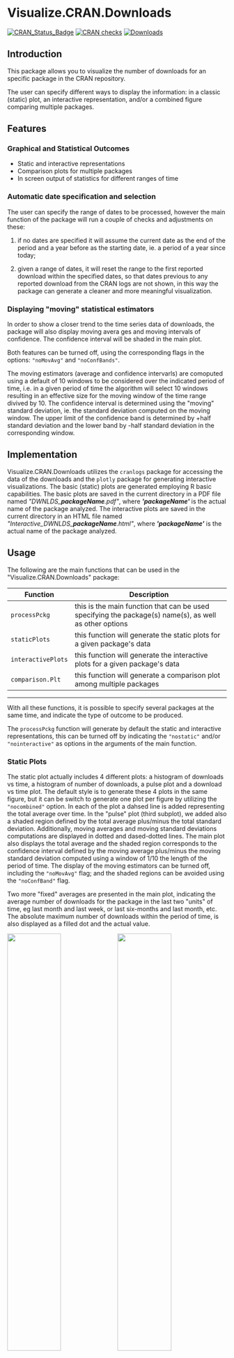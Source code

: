 # Visualize.CRAN.Downloads

<!-- badges: start -->
[![CRAN_Status_Badge](http://www.r-pkg.org/badges/version-last-release/Visualize.CRAN.Downloads)](https://cran.r-project.org/package=Visualize.CRAN.Downloads)
[![CRAN checks](https://cranchecks.info/badges/worst/Visualize.CRAN.Downloads)](https://cranchecks.info/pkgs/Visualize.CRAN.Downloads)
[![Downloads](https://cranlogs.r-pkg.org/badges/Visualize.CRAN.Downloads)](https://cran.r-project.org/package=Visualize.CRAN.Downloads)
<!-- badges: end -->

## Introduction
This package allows you to visualize the number of downloads for an specific
package in the CRAN repository.

The user can specify different ways to display the information: in a classic
(static) plot, an interactive representation, and/or a combined figure
comparing multiple packages.


## Features
### Graphical and Statistical Outcomes
* Static and interactive representations
* Comparison plots for multiple packages
* In screen output of statistics for different ranges of time

### Automatic date specification and selection
The user can specify the range of dates to be processed, however the main
function of the package will run a couple of checks and adjustments on these:

1) if no dates are specified it will assume the current date as the end of the
period and a year before as the starting date, ie. a period of a year since today;

2) given a range of dates, it will reset the range to the first reported download
within the specified dates, so that dates previous to any reported download from
the CRAN logs are not shown, in this way the package can generate a cleaner and
more meaningful visualization.

### Displaying "moving" statistical estimators
In order to show a closer trend to the time series data of downloads, the package will also display moving avera
ges and moving intervals of confidence. The confidence interval will be shaded in the main plot.

Both features can be turned off, using the corresponding flags in the options: `"noMovAvg"` and `"noConfBands"`.

The moving estimators (average and confidence intervarls) are comoputed using a default of 10 windows to be considered over the indicated period of time, i.e. in a given period of time the algorithm will select 10 windows resulting in an effective size for the moving window of the time range divived by 10.
The confidence interval is determined using the "moving" standard deviation, ie. the standard deviation computed on the moving window. The upper limit of the confidence band is determined by +half standard deviation and the lower band by -half standard deviation in the corresponding window.


## Implementation
Visualize.CRAN.Downloads utilizes the `cranlogs` package for accessing the data of
the downloads and the `plotly` package for generating interactive visualizations.
The basic (static) plots are generated employing R basic capabilities.
The basic plots are saved in the current directory in a PDF file named
*"DWNLDS_**packageName**.pdf"*, where ***'packageName'*** is the actual name of the
package analyzed.
The interactive plots are saved in the current directory in an HTML file named
*"Interactive_DWNLDS_**packageName**.html"*, where ***'packageName'*** is the actual
name of the package analyzed.


## Usage
The following are the main functions that can be used in the "Visualize.CRAN.Downloads" package:


 Function  | Description
--- | ---
 `processPckg`       | this is the main function that can be used specifying the package(s) name(s), as well as other options
 `staticPlots`       | this function will generate the static plots for a given package's data
 `interactivePlots`  | this function will generate the interactive plots for a given package's data
 `comparison.Plt`    | this function will generate a comparison plot among multiple packages
---

With all these functions, it is possible to specify several packages at the same time, and indicate
the type of outcome to be produced.

The `processPckg` function will generate by default the static and interactive representations,
this can be turned off by indicating the `"nostatic"` and/or `"nointeractive"` as
options in the arguments of the main function.

### Static Plots
The static plot actually includes 4 different plots: a histogram of downloads vs time,
a histogram of number of downloads, a pulse plot and a download vs time plot.
The default style is to generate these 4 plots in the same figure, but it can be switch
to generate one plot per figure by utilizing the `"nocombined"` option.
In each of the plot a dahsed line is added representing the total average over time.
In the "pulse" plot (third subplot), we added also a shaded region defined by the
total average plus/minus the total standard deviation.
Additionally, moving averages and moving standard deviations computations are
displayed in dotted and dased-dotted lines.
The main plot also displays the total average and the shaded region corresponds to
the confidence interval defined by the moving average plus/minus the moving standard
deviation computed using a window of 1/10 the length of the period of time.
The display of the moving estimators can be turned off, including the `"noMovAvg"` flag;
and the shaded regions can be avoided using the `"noConfBand"` flag.

Two more "fixed" averages are presented in the main plot, indicating the average
number of downloads for the package in the last two "units" of time, eg last month
and last week, or last six-months and last month, etc.
The absolute maximum number of downloads within the period of time,
is also displayed as a filled dot and the actual value.


<!-- ![Example of the static plot generated for the *ehelp* package](man/figures/DWNLDS_ehelp.png) -->

<p float="left">
  <img src="man/figures/DWNLDS_ehelp.png" width="49.50%" />
  <img src="man/figures/DWNLDS_ggplot2.png" width="49.50%" />
</p>



### Comparison Plot
A comparison plot between multiple package should be explicity requested using
the `"compare"` option in the list of arguments of the `processPckg` function.

For using this feature more than one package should be indicated!

The comparison plot will be saved into a PDF file named *"DWNLDS_**packageNames**.pdf"*,
where **packageNames** is the combination of all the packages indicated to process.
When the `"compare"` option is indicated, it will also check for the `"nocombined"`
option to either generate the comparison plot combining all packages in the same
plot or in separated ones, but always within the same file.
Similarly, the `"noMovAvg"` and `"noConfBand"` flags can be used for turning
off the moving averages indicators and overall average ones.

Additionally, when the `"compare"` option is indicated the `processPckg` function
will return a nested list containing in each element a list with the information
of each the packages, ie. date-downloads-package.name.

<!--
![Example of the combined plot generated for the *ggplot2-plotly-gplots-lattice-scatterplot3d-rgl* package](man/figures/DWNLDS_ggplot2-plotly-gplots-lattice-scatterplot3d-rgl.png)
![Example of the combined plot generated for the *ggplot2-plotly-gplots* package](man/figures/DWNLDS_ggplot2-plotly-gplots.png)
-->

<p float="left">
<!--  <object data="https://github.com/mponce0/Visualize.CRAN.Downloads/blob/master/man/figures/DWNLDS_ggplot2-plotly-gplots-lattice-sp3d-rgl.pdf" type="application/pdf" width="700px" height="700px"> -->
  <img src="man/figures/DWNLDS_ggplot2-plotly-gplots-lattice-sp3d-rgl.png" width="49.50%" />
  <!--</object> -->
  <img src="man/figures/DWNLDS_ggplot2-plotly-gplots-lattice.png" width="49.50%" />
</p>



### Interactive Plots
Interactive plots are generated using the `plotly` package and combine two plots in one single html file.

The left plot will highlight the last month of data, and the plot on the right uses colour and symbols size to represent the respective downloads. The size of the symbols is rescaled with respect to the maximum number of downloads within the given time period, so it actuallty represents relative values.


<!--
<aside style="background-color:#000000"> 
<iframe id="igraph" scrolling="no" style="border:none" seamless="seamless" allowtransparency="true" style="background: #000000;"  src="man/figures/Interactive_DWNLDS_ehelp.html" height="525" width="100%"></iframe>
</aside>
-->

<!--<object data="https://github.com/mponce0/Visualize.CRAN.Downloads/blob/master/man/figures/Interactive_DWNLDS_ehelp.html" width="100%" height="525">
   <embed src="https://github.com/mponce0/Visualize.CRAN.Downloads/blob/master/man/figures/Interactive_DWNLDS_ehelp.html" width="100%" height="525">
-->
<object data="man/figures/Interactive_DWNLDS_ehelp.html" width="100%" height="525">
   <embed src="man/figures/Interactive_DWNLDS_ehelp.html" width="100%" height="525">
       <p>A live example of this can be seen at
            <a href="https://mponce0.github.io/Visualize.CRAN.Downloads/">https://mponce0.github.io/Visualize.CRAN.Downloads/</a>
       </p>
   </embed>
</object>



### Summary of options for the `opts` argument of the `processPckg` function

option             | action
------             | -----------
`"nostatic"`       | disables static plots
`"nointeractive"`  | disables interactive plots
`"nocombined"`     | disables combination of static plots, ie. each plot will be a separated figure
`"noConfBand"`     | disables the shading of "confidence bands (regions)"
`"noMovAvg"`       | disables the display of "moving" estimators
`"compare"`        | generates a plot comparing the downloads of multiple packages
`"noSummary"`      | disables the output of the stats-time summaries presented per package 
---

In addition the `processPckg` function also takes the following arguments:

argument     |  description  
---          |  ---
`pckg.lst`   |  list of packages to process 
`t0`         |  initial date, begining of the time period, given in "YYYY-MM-DD" format
`t1`         |  final date, ending of the time period, given in "YYYY-MM-DD" format
`opts`       |  a list of different options available for customizing the output  
`device`     |  string to select the output format: 'PDF'/'PNG'/'JPEG' or 'screen' 

---



## Installation

For using the "Visualize.CRAN.Downloads" package, first you will need to
install it.
"Visualize.CRAN.Downloads" requires the `cranlogs` and `plotly` packages,
check to have these already installed before installing `Visualize.CRAN.Downloads`.

The stable version can be downloaded from the CRAN repository:

```
install.packages("Visualize.CRAN.Downloads")
```

To obtain the development version you can get it from the github repository, i.e.

```
# need devtools for installing from the github repo
install.packages("devtools")

# install Visualize.CRAN.Downloads
devtools::install_github("mponce0/Visualize.CRAN.Downloads")
```

After having installed the "Visualize.CRAN.Downloads" package,
you will need to load it into your R session or R script:
```
# load Visualize.CRAN.Downloads
library(Visualize.CRAN.Downloads)
```



## Examples
### Examples of the main function, using `processPckg()`
```
# generates static and interactive plots for the "ehelp" package with default arguments
processPckg("ehelp")

# specifying starting date in 2001-01-01
processPckg(c("ehelp","plotly","ggplot"), "2001-01-01")

# request no static plot, ie. only interactive plot will be generated
processPckg(c("ehelp","plotly","ggplot"), "2001-01-01", opts="nostatic")

# process 3 packages, with only static plot, ie. no interactive nor comparison plot
processPckg(c("ehelp","plotly","ggplot"), "2001-01-01", opts=c("nointeractive","nocombined"))

# process 4 packages, with a given starting date and static and comparison plots
pckg.data <- processPckg(c('ggplot2','plotly','gplots','lattice'), '2017-01-01',
opts=c('nointeractive','compare','noConfBand'))

# no interactive plot, only static plots for each package and comparison plot among all of them to be displayed in 'screen' only
pckg.data <- processPckg(c('plotly','gplots','lattice','scatterplot3d','rgl'), '2017-01-01',
opts=c('nointeractive','compare','noMovAvg','noConfBand'), device="SCREEN")
```

### Examples of Static Plots, using `staticPlots()`
```
# retrieve data
packageData <- retrievePckgData("ggplot")
# select 1st element of the list
totalDownloads <- packageData[[1]]

# call the plotting fn
staticPlots(totalDownloads)
staticPlots(totalDownloads,combinePlts=TRUE)
```

### Examples of Interactive Plots, using `interactivePlots()`
```
# retrieve data and select first element of the list
packageXdownloads <- retrievePckgData("ggplot")[[1]]

# invoque the interacive plotting fn
interactivePlots(packageXdownloads)
```


### Visualizing Downloads from BioConductor Packages
Employing the basic plotting functions from the "Visualize.CRAN.Downloads" package,
`staticPlots()`, `interactivePlots()` and `comparison.Plt()`,
it is also possible to generate plots for packages from BioConductor.
The data must be downloaded separatedly, for instance, using the 
"bioC.logs" (https://github.com/mponce0/bioC.logs) package:

```
# install bioC.logs from CRAN
install.packages("bioC.logs")

# load bioC.logs
library(bioC.logs)

# retrieve stats for BioConductor packages using the bioC.logs package
# Notice that the "CRAN" format is needed in the the bioC_downloads() fn
# Also that we are slicing the first (and only element) of the returned list
edgeR.logs <- bioC_downloads("edgeR", format="CRAN")[[1]]

# generate plots for the BioConductor package stats
staticPlots(edgeR.logs, combinePlts=TRUE, device="SCREEN")
interactivePlots(edgeR.logs)
```



## Applications
One useful application this package offers is the chance to automatically generate figures reporting the statistics of your favorite package. For such, you can create a `cron` job using the following Rscript.

```
## queryScript.R

# load library
library(Visualize.CRAN.Downloads)

# query fav. package
# this will generate the PDF static and HTML interactive plot, with the default one-year time window
processPckg("ehelp", device="PDF")
```

Then your `cron` script would be something like,

```
## myCRONscript

0 5 * * * Rscript /home/username/scripts/queryScript.R
```

this would run the Rscript `queryScript.R` querying the 'ehelp' package every day at 5AM generating the static PDF and interactive HTML figures.

For having this execute, you will only need to run the following command in the shell:

```
$ crontab /home/username/myCRONscript
```


Alternatively instead of calling the Rscript directly in your cron-job, you could execute a shell script that executes the Rscript first and then pushes the plots to your github repository. For instance,

```
## updateREPORTS.sh

# first call the Rscript to generate plots
Rscript /home/username/scripts/queryScript.R

# now add your files to your repo
# this assumes that you have set up your repo using your keys as credentials
git add /home/username/DWNLDS_favPckg.pdf
git add /home/username/DWNLDS_favPckg.pdf

# push the changes to the central github-repo
# this will make them accesible through your repo, basically updating them every day at 5AM
git push
```

The cron-job script would in this case look like:
```
## myCRONscript

0 5 * * * /home/username/scripts/updateREPORTS.sh
```



### Stats
<!-- badges: start -->
[![CRAN_Status_Badge](http://www.r-pkg.org/badges/version-last-release/Visualize.CRAN.Downloads)](https://cran.r-project.org/package=Visualize.CRAN.Downloads)
[![CRAN checks](https://cranchecks.info/badges/worst/Visualize.CRAN.Downloads)](https://cranchecks.info/pkgs/Visualize.CRAN.Downloads)
[![Downloads last.mnth](https://cranlogs.r-pkg.org/badges/Visualize.CRAN.Downloads)](https://cran.r-project.org/package=Visualize.CRAN.Downloads)
[![Downloads last.day](https://cranlogs.r-pkg.org/badges/last-week/Visualize.CRAN.Downloads)](https://cran.r-project.org/package=Visualize.CRAN.Downloads)
[![Downloads last.day](https://cranlogs.r-pkg.org/badges/last-day/Visualize.CRAN.Downloads)](https://cran.r-project.org/package=Visualize.CRAN.Downloads)
<!-- badges: end -->
<p align="center">
	<img src="https://github.com/mponce0/R.pckgs.stats/blob/master/DWNLDS_Visualize.CRAN.Downloads.png" width="65%" alt="Live download stats" />
	<figcaption>"Live" download stats, figure generated using the <a href="https://cran.r-project.org/package=Visualize.CRAN.Downloads" target="_blank">"Visualize.CRAN.Downloads"</a> package</figcaption>
</p>

<object data="https://github.com/mponce0/R.pckgs.stats/blob/master/DWNLDS_Visualize.CRAN.Downloads.pdf" type="application/pdf" width="700px" height="700px">
